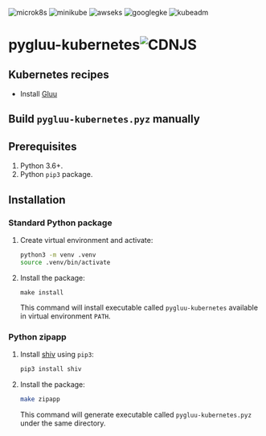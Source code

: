 ![microk8s](https://github.com/GluuFederation/cloud-native-edition/workflows/microk8s/badge.svg?branch=4.2)
![minikube](https://github.com/GluuFederation/cloud-native-edition/workflows/minikube/badge.svg?branch=4.2)
![awseks](https://github.com/GluuFederation/cloud-native-edition/workflows/awseks/badge.svg?branch=4.2)
![googlegke](https://github.com/GluuFederation/cloud-native-edition/workflows/googlegke/badge.svg?branch=4.2)
![kubeadm](https://github.com/GluuFederation/cloud-native-edition/workflows/kubeadm/badge.svg?branch=4.2)


# pygluu-kubernetes![CDNJS](https://img.shields.io/badge/Release-v1.0.4-green.svg?style=for-the-badge)

## Kubernetes recipes

- Install [Gluu](https://github.com/GluuFederation/cloud-native-edition/tree/4.1/pygluu/kubernetes/templates/)

## Build `pygluu-kubernetes.pyz` manually

## Prerequisites

1.  Python 3.6+.
1.  Python `pip3` package.

## Installation

### Standard Python package

1.  Create virtual environment and activate:

    ```sh
    python3 -m venv .venv
    source .venv/bin/activate
    ```

1.  Install the package:

    ```
    make install
    ```

    This command will install executable called `pygluu-kubernetes` available in virtual environment `PATH`.

### Python zipapp

1.  Install [shiv](https://shiv.readthedocs.io/) using `pip3`:

    ```sh
    pip3 install shiv
    ```

1.  Install the package:

    ```sh
    make zipapp
    ```

    This command will generate executable called `pygluu-kubernetes.pyz` under the same directory.
    
 